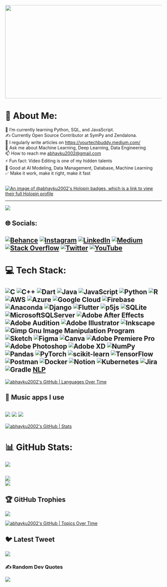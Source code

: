 <div align="center">
<img src="https://rishavanand.github.io/static/images/greetings.gif" align="center" height="300" width="1000" />
</div> 

# 💫 About Me:
 🌱 I’m currently learning Python, SQL, and JavaScript.<br>
 ✍️ Currently Open Source Contributor at SymPy and Zendalona. </br>
 📝 I regularly write articles on https://yourtechbuddy.medium.com/<br>
 💬 Ask me about Machine Learning, Deep Learning, Data Engineering<br>📫 How to reach me abhayku2002@gmail.com<br>
 ⚡ Fun fact: Video Editing is one of my hidden talents<br>
 🎀 Good at AI Modeling, Data Management, Database, Machine Learning<br>
 ✅ Make it work, make it right, make it fast<br><br>
 
[![An image of @abhayku2002's Holopin badges, which is a link to view their full Holopin profile](https://holopin.me/abhayku2002)](https://holopin.io/@abhayku2002) 

---
[![](https://visitcount.itsvg.in/api?id=abhayku2002&label=Profile%20Views&color=0&icon=5&pretty=false)](https://visitcount.itsvg.in)

## 🌐 Socials:
[![Behance](https://img.shields.io/badge/Behance-1769ff?logo=behance&logoColor=white)](https://behance.net/abhayku2002) [![Instagram](https://img.shields.io/badge/Instagram-%23E4405F.svg?logo=Instagram&logoColor=white)](https://instagram.com/abhayku2002) [![LinkedIn](https://img.shields.io/badge/LinkedIn-%230077B5.svg?logo=linkedin&logoColor=white)](https://linkedin.com/in/abhayku2002) [![Medium](https://img.shields.io/badge/Medium-12100E?logo=medium&logoColor=white)](https://medium.com/@abhayku2002) [![Stack Overflow](https://img.shields.io/badge/-Stackoverflow-FE7A16?logo=stack-overflow&logoColor=white)](https://stackoverflow.com/users/abhayku2002) [![Twitter](https://img.shields.io/badge/Twitter-%231DA1F2.svg?logo=Twitter&logoColor=white)](https://twitter.com/abhayku2002) [![YouTube](https://img.shields.io/badge/YouTube-%23FF0000.svg?logo=YouTube&logoColor=white)](https://youtube.com/@youtube_blitz) 
---



# 💻 Tech Stack:

![C](https://img.shields.io/badge/c-%2300599C.svg?style=for-the-badge&logo=c&logoColor=white) ![C++](https://img.shields.io/badge/c++-%2300599C.svg?style=for-the-badge&logo=c%2B%2B&logoColor=white) ![Dart](https://img.shields.io/badge/dart-%230175C2.svg?style=for-the-badge&logo=dart&logoColor=white) ![Java](https://img.shields.io/badge/java-%23ED8B00.svg?style=for-the-badge&logo=java&logoColor=white) ![JavaScript](https://img.shields.io/badge/javascript-%23323330.svg?style=for-the-badge&logo=javascript&logoColor=%23F7DF1E) ![Python](https://img.shields.io/badge/python-3670A0?style=for-the-badge&logo=python&logoColor=ffdd54) ![R](https://img.shields.io/badge/r-%23276DC3.svg?style=for-the-badge&logo=r&logoColor=white) ![AWS](https://img.shields.io/badge/AWS-%23FF9900.svg?style=for-the-badge&logo=amazon-aws&logoColor=white) ![Azure](https://img.shields.io/badge/azure-%230072C6.svg?style=for-the-badge&logo=azure-devops&logoColor=white) ![Google Cloud](https://img.shields.io/badge/Google%20Cloud-%234285F4.svg?style=for-the-badge&logo=google-cloud&logoColor=white) ![Firebase](https://img.shields.io/badge/firebase-%23039BE5.svg?style=for-the-badge&logo=firebase) ![Anaconda](https://img.shields.io/badge/Anaconda-%2344A833.svg?style=for-the-badge&logo=anaconda&logoColor=white) ![Django](https://img.shields.io/badge/django-%23092E20.svg?style=for-the-badge&logo=django&logoColor=white) ![Flutter](https://img.shields.io/badge/Flutter-%2302569B.svg?style=for-the-badge&logo=Flutter&logoColor=white) ![p5js](https://img.shields.io/badge/p5.js-ED225D?style=for-the-badge&logo=p5.js&logoColor=FFFFFF) ![SQLite](https://img.shields.io/badge/sqlite-%2307405e.svg?style=for-the-badge&logo=sqlite&logoColor=white) ![MicrosoftSQLServer](https://img.shields.io/badge/Microsoft%20SQL%20Sever-CC2927?style=for-the-badge&logo=microsoft%20sql%20server&logoColor=white) ![Adobe After Effects](https://img.shields.io/badge/Adobe%20After%20Effects-9999FF.svg?style=for-the-badge&logo=Adobe%20After%20Effects&logoColor=white) ![Adobe Audition](https://img.shields.io/badge/Adobe%20Audition-9999FF.svg?style=for-the-badge&logo=Adobe%20Audition&logoColor=white) ![Adobe Illustrator](https://img.shields.io/badge/adobeillustrator-%23FF9A00.svg?style=for-the-badge&logo=adobeillustrator&logoColor=white) ![Inkscape](https://img.shields.io/badge/Inkscape-e0e0e0?style=for-the-badge&logo=inkscape&logoColor=080A13) ![Gimp Gnu Image Manipulation Program](https://img.shields.io/badge/Gimp-657D8B?style=for-the-badge&logo=gimp&logoColor=FFFFFF) ![Sketch](https://img.shields.io/badge/Sketch-FFB387?style=for-the-badge&logo=sketch&logoColor=black) 	![Figma](https://img.shields.io/badge/figma-%23F24E1E.svg?style=for-the-badge&logo=figma&logoColor=white) ![Canva](https://img.shields.io/badge/Canva-%2300C4CC.svg?style=for-the-badge&logo=Canva&logoColor=white) ![Adobe Premiere Pro](https://img.shields.io/badge/Adobe%20Premiere%20Pro-9999FF.svg?style=for-the-badge&logo=Adobe%20Premiere%20Pro&logoColor=white) ![Adobe Photoshop](https://img.shields.io/badge/adobephotoshop-%2331A8FF.svg?style=for-the-badge&logo=adobephotoshop&logoColor=white) ![Adobe XD](https://img.shields.io/badge/Adobe%20XD-470137?style=for-the-badge&logo=Adobe%20XD&logoColor=#FF61F6) ![NumPy](https://img.shields.io/badge/numpy-%23013243.svg?style=for-the-badge&logo=numpy&logoColor=white) ![Pandas](https://img.shields.io/badge/pandas-%23150458.svg?style=for-the-badge&logo=pandas&logoColor=white) ![PyTorch](https://img.shields.io/badge/PyTorch-%23EE4C2C.svg?style=for-the-badge&logo=PyTorch&logoColor=white) ![scikit-learn](https://img.shields.io/badge/scikit--learn-%23F7931E.svg?style=for-the-badge&logo=scikit-learn&logoColor=white) ![TensorFlow](https://img.shields.io/badge/TensorFlow-%23FF6F00.svg?style=for-the-badge&logo=TensorFlow&logoColor=white) ![Postman](https://img.shields.io/badge/Postman-FF6C37?style=for-the-badge&logo=postman&logoColor=white) ![Docker](https://img.shields.io/badge/docker-%230db7ed.svg?style=for-the-badge&logo=docker&logoColor=white) ![Notion](https://img.shields.io/badge/Notion-%23000000.svg?style=for-the-badge&logo=notion&logoColor=white) ![Kubernetes](https://img.shields.io/badge/kubernetes-%23326ce5.svg?style=for-the-badge&logo=kubernetes&logoColor=white) ![Jira](https://img.shields.io/badge/jira-%230A0FFF.svg?style=for-the-badge&logo=jira&logoColor=white) ![Gradle](https://img.shields.io/badge/Gradle-02303A.svg?style=for-the-badge&logo=Gradle&logoColor=white) [NLP](https://img.shields.io/badge/nlp-%2300599C.svg?style=for-the-badge&logo=nlp&logoColor=white)
---

[![abhayku2002's GitHub | Languages Over Time](https://stats.quine.sh/abhayku2002/languages-over-time?theme=light)](https://quine.sh)

## 🎵 Music apps I use
<img src="https://img.shields.io/badge/apple%20music-F34E68?style=for-the-badge&logo=apple%20music&logoColor=white"/> <img src="https://img.shields.io/badge/Spotify-1ED760?&style=for-the-badge&logo=spotify&logoColor=white"/> <img src="https://img.shields.io/badge/YouTube_Music-FF0000?style=for-the-badge&logo=youtube-music&logoColor=white"/>
---
[![abhayku2002's GitHub | Stats](https://stats.quine.sh/abhayku2002/github?theme=dark)](https://quine.sh)

# 📊 GitHub Stats:
![](https://github-readme-stats.vercel.app/api?username=abhayku2002&theme=nightowl&hide_border=false&include_all_commits=true&count_private=true)<br/>

![](https://github-readme-streak-stats.herokuapp.com/?user=abhayku2002&theme=nightowl&hide_border=false&align=left)<br/>
![](https://github-readme-stats.vercel.app/api/top-langs/?username=abhayku2002&theme=nightowl&hide_border=false&include_all_commits=true&count_private=true&layout=compact)
---

## 🏆 GitHub Trophies
![](https://github-profile-trophy.vercel.app/?username=abhayku2002&theme=chalk&no-frame=true&no-bg=false&margin-w=4)

[![abhayku2002's GitHub | Topics Over Time](https://stats.quine.sh/abhayku2002/topics-over-time?theme=light)](https://quine.sh)

## 🐦 Latest Tweet
[![](https://gtce.itsvg.in/api?username=abhayku2002)](https://twitter.com/abhayku2002/)

### ✍️ Random Dev Quotes 
![](https://quotes-github-readme.vercel.app/api?type=horizontal&theme=gruvbox)




